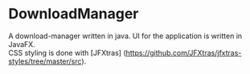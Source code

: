 # DownloadManager
A download-manager  written in java.
UI for the application is written in JavaFX.  
CSS styling is done with [JFXtras] (https://github.com/JFXtras/jfxtras-styles/tree/master/src).
